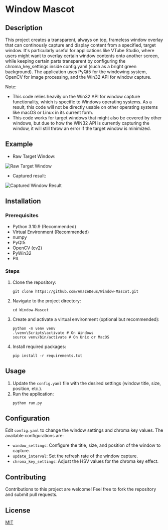 
# Window Mascot

## Description
This project creates a transparent, always on top, frameless window overlay that can continously capture and display content from a specified, target window. It's particularly useful for applications like VTube Studio, where users might want to overlay certain window contents onto another screen, while keeping certain parts transparent by configuring the chroma_key_settings inside config.yaml (such as a bright green background). The application uses PyQt5 for the windowing system, OpenCV for image processing, and the Win32 API for window capture.

Note:
- This code relies heavily on the Win32 API for window capture functionality, which is specific to Windows operating systems. As a result, this code will not be directly usable on other operating systems like macOS or Linux in its current form.
- This code works for target windows that might also be covered by other windows, but due to how the WIN32 API is currently capturing the window, it will still throw an error if the target window is minimized.

## Example
- Raw Target Window:
  
![Raw Target Window](https://i.gyazo.com/50e5a75873a066b5bc06c8d369d06f65.png)

- Captured result:
  
![Captured Window Result](https://i.gyazo.com/2a40f07bf2739399043640ffecd5e777.png)

## Installation

### Prerequisites
- Python 3.10.9 (Recommended)
- Virtual Environment (Recommended)
- numpy
- PyQt5
- OpenCV (cv2)
- PyWin32
- PIL

### Steps
1. Clone the repository:
   ```
   git clone https://github.com/AmazeDeus/Window-Mascot.git
   ```
2. Navigate to the project directory:
   ```
   cd Window-Mascot
   ```
3. Create and activate a virtual environment (optional but recommended):
   ```
   python -m venv venv
   .\venv\Scripts\activate # On Windows
   source venv/bin/activate # On Unix or MacOS
   ```
4. Install required packages:
   ```
   pip install -r requirements.txt
   ```

## Usage

1. Update the `config.yaml` file with the desired settings (window title, size, position, etc.).
2. Run the application:
   ```
   python run.py
   ```

## Configuration
Edit `config.yaml` to change the window settings and chroma key values. The available configurations are:
- `window_settings`: Configure the title, size, and position of the window to capture.
- `update_interval`: Set the refresh rate of the window capture.
- `chroma_key_settings`: Adjust the HSV values for the chroma key effect.

## Contributing
Contributions to this project are welcome! Feel free to fork the repository and submit pull requests.

## License
[MIT](https://choosealicense.com/licenses/mit/)
